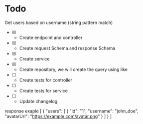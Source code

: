 # Todo 

Get users based on username (string pattern match)

- [X] - Create endpoint and controller

- [X] - Create request Schema and response Schema

- [X] - Create service

- [X] - Create repository, we will create the query using like 

- [ ] - Create tests for controller

- [ ] - Create tests for service

- [ ] - Update changelog


response exaple [
  {
    "users": [
      {
        "id": "1",
        "username": "john_doe",
        "avatarUrl": "https://example.com/avatar.png"
      }
    ]
  }
]